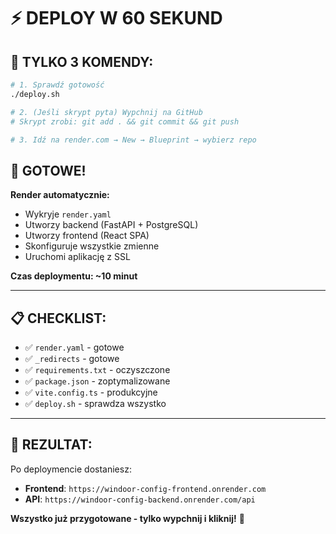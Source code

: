 # ⚡ DEPLOY W 60 SEKUND

## 🎯 TYLKO 3 KOMENDY:

```bash
# 1. Sprawdź gotowość
./deploy.sh

# 2. (Jeśli skrypt pyta) Wypchnij na GitHub
# Skrypt zrobi: git add . && git commit && git push

# 3. Idź na render.com → New → Blueprint → wybierz repo
```

## 🚀 GOTOWE!

**Render automatycznie:**
- Wykryje `render.yaml`
- Utworzy backend (FastAPI + PostgreSQL)
- Utworzy frontend (React SPA)
- Skonfiguruje wszystkie zmienne
- Uruchomi aplikację z SSL

**Czas deploymentu: ~10 minut**

---

## 📋 CHECKLIST:

- ✅ `render.yaml` - gotowe
- ✅ `_redirects` - gotowe  
- ✅ `requirements.txt` - oczyszczone
- ✅ `package.json` - zoptymalizowane
- ✅ `vite.config.ts` - produkcyjne
- ✅ `deploy.sh` - sprawdza wszystko

---

## 🔗 REZULTAT:

Po deploymencie dostaniesz:
- **Frontend**: `https://windoor-config-frontend.onrender.com`
- **API**: `https://windoor-config-backend.onrender.com/api`

**Wszystko już przygotowane - tylko wypchnij i kliknij!** 🎉